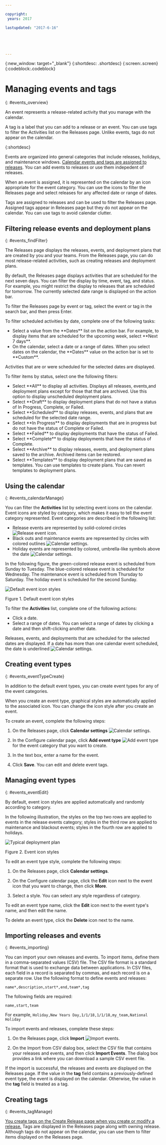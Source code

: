 ```yaml
---

copyright:
 years: 2017

lastupdated: "2017-6-16"





---
```


{:new_window: target="_blank"}
{:shortdesc: .shortdesc}
{:screen:.screen}
{:codeblock:.codeblock}

# Managing events and tags
{: #events_overview}


An event represents a release-related activity that you manage with the calendar.




A tag is a label that you can add to a release or an event. You can use tags to filter the Activities list on the Releases page. Unlike events, tags do not appear on the calendar.

{:shortdesc}

Events are organized into general categories that include releases, holidays, and maintenance windows. [Calendar events and tags are assigned to releases](UCCR_releases.html#releases_overview). You can add events to releases or use them indepedent of releases.  

When an event is assigned, it is represented on the calendar by an icon appropriate for the event category. You can use the icons to filter the Releases page and select releases for any affected date or range of dates.

Tags are assigned to releases and can be used to filter the Releases page. Assigned tags appear in Releases page but they do not appear on the calendar. You can use tags to avoid calendar clutter.

## Filtering release events and deployment plans

{: #events_findFilter}

The Releases page displays the releases, events, and deployment plans that are created by you and your teams. From the Releases page, you can do most release-related activities, such as creating releases and deployment plans.


By default, the Releases page displays activities that are scheduled for the next seven days. You can filter the display by time, event, tag, and status. For example, you might restrict the display to releases that are scheduled for tomorrow. The currently selected date range is displayed on the action bar.


To filter the Releases page by event or tag, select the event or tag in the search bar, and then press Enter.

To filter scheduled activities by date, complete one of the following tasks:
<ul>
<li>Select a value from the **Dates** list on the action bar. For example, to display items that are scheduled for the upcoming week, select **Next 7 days**.</li>
<li>On the calendar, select a date or a range of dates. When you select dates on the calendar, the **Dates** value on the action bar is set to **Custom**.</li>
</ul>

Activities that are or were scheduled for the selected dates are displayed.

To filter items by status, select one the following filters:
<ul>
<li>Select **All** to display all activities. Displays all releases, events,and deployment plans except for those that that are archived. Use this option to display unscheduled deployment plans.
</li>
<li>Select **Draft** to display deployment plans that do not have a status of In Progress, Complete, or Failed.
</li>
<li>Select **Scheduled** to display releases, events, and plans that are scheduled for the selected date range.
</li>
<li>Select **In Progress** to display deployments that are in progress but do not have the status of Complete or Failed.
</li>
<li>Select **Failed** to display deployments that have the status of Failed.</li>
<li>Select **Complete** to display deployments that have the status of Complete.
</li>
<li>Select **Archive** to display releases, events, and deployment plans saved to the archive. Archived items can be restored.
</li>
<li>Select **Templates** to display deployment plans that are saved as templates. You can use templates to create plans. You can revert templates to deployment plans.  
</li>
</ul>

## Using the calendar
{: #events_calendarManage}


You can filter the **Activities** list by selecting event icons on the calendar. Event icons are styled by category, which makes it easy to tell the event category represented. Event categories are described in the following list:




<ul>
<li>Release events are represented by solid-colored circles <img class="inline" src="images/event-icon-release.png"  alt="Release event icon">.</li>
<li>Black outs and maintenance events are represented by circles with colored outlines <img class="inline" src="images/event-icon-window.png"  alt="Calendar settings">.</li></li>
<li>Holiday events are represented by colored, umbrella-like symbols above the date <img class="inline" src="images/event-icon-holiday.png"  alt="Calendar settings">.</li>
</ul>

In the following figure, the green-colored release event is scheduled from Sunday to Tuesday. The blue-colored release event is scheduled for Wednesday. The maintenance event is scheduled from Thursday to Saturday. The holiday event is scheduled for the second Sunday.

![](images/event-icon-styles2.png "Default event icon styles")

Figure 1. Default event icon styles

To filter the **Activities** list, complete one of the following actions:

<ul>
<li>Click a date.</li>
<li>Select a range of dates. You can select a range of dates by clicking a date and then shift-clicking another date.</li>
</ul>

Releases, events, and deployments that are scheduled for the selected dates are displayed. If a date has more than one calendar event scheduled, the date is underlined <img class="inline" src="images/event-icon-twoIcons.png"  alt="Calendar settings">.

## Creating event types
{: #events_eventTypeCreate}

In addition to the default event types, you can create event types for any of the event categories.

When you create an event type, graphical styles are automatically applied to the associated icon. You can change the icon style after you create an event.

To create an event, complete the following steps:

1. On the Releases page, click **Calendar settings** <img class="inline" src="images/cal-set.png"  alt="Calendar settings">.

1. In the Configure calendar page, click **Add event type** <img class="inline" src="images/event-add.png"  alt="Add event type"> for the event category that you want to create.


3. In the text box, enter a name for the event.


3. Click **Save**. You can edit and delete event tags.

## Managing event types
{: #events_eventEdit}

By default, event icon styles are applied automatically and randomly according to category.

In the following illustration, the styles on the top two rows are applied to events in the release events category; styles in the third row are applied to maintenance and blackout events; styles in the fourth row are applied to holidays.

![](images/event-styles.png "Typical deployment plan")

Figure 2. Event icon styles

To edit an event type style, complete the following steps:

1. On the Releases page, click **Calendar settings**.

2. On the Configure calendar page, click the **Edit** icon next to the event icon that you want to change, then click **More**.

3. Select a style. You can select any style regardless of category.

To edit an event type name, click the **Edit** icon next to the event type's name, and then edit the name.

To delete an event type, click the **Delete** icon next to the name.

## Importing releases and events
{: #events_importing}

You can import your own releases and events.  To import items, define them in a comma-separated values (CSV) file. The CSV file format is a standard format that is used to exchange data between applications. In CSV files, each field in a record is separated by commas, and each record is on a separate row. Use the following format to define events and releases:  

`name*,description,start*,end,team*,tag`

The following fields are required:

`name,start,team`

For example, `Holiday,New Years Day,1/1/18,1/1/18,my_team,National Holiday` 

To import events and releases, complete these steps:

1. On the Releases page, click **Import** <img class="inline" src="images/import-events.png"  alt="Import events">.

2. On the Import from CSV dialog box, select the CSV file that contains your releases and events, and then click **Import Events**. The dialog box provides a link where you can download a sample CSV event file.

If the import is successful, the releases and events are displayed on the Releases page. If the value in the **tag** field contains a previously-defined event type, the event is displayed on the calendar. Otherwise, the value in the **tag** field is treated as a tag.

## Creating tags
{: #events_tagManage}

[You create tags on the Create Release page when you create or modify a release.](UCCR_releases.html#releases_create) Tags are displayed in the Releases page along with owning release. Although tags do not appear on the calendar, you can use them to filter items displayed on the Releases page.
